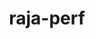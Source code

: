 ---
title: "raja-perf"
layout: cache
categories: [package, develop]
meta: {"compilers": ["gcc@13.2.0"], "num_specs": 3, "num_specs_by_stack": {"radiuss": 3, "root": 3}, "oss": ["ubuntu24.04"], "platforms": ["linux"], "stacks": ["radiuss", "root"], "targets": ["x86_64_v3"], "versions": ["2024.07.0"]}
spec_details: [{"compiler": "gcc@13.2.0", "hash": "glbgp32ljbh7qlstcxc4zbtedaw2zhvq", "os": "ubuntu24.04", "platform": "linux", "size": "-", "stacks": ["radiuss", "root"], "target": "x86_64_v3", "variants": ["build_system=cmake", "build_type=Release", "~caliper", "commit=6e81aa58af244a13755a694bfdc7bc301139a244", "~cuda", "generator=make", "~ipo", "~lowopttest", "~mpi", "~omptarget", "~omptask", "~openmp", "~rocm", "~shared", "~sycl", "tests=basic"], "versions": ["2024.07.0"]}, {"compiler": "gcc@13.2.0", "hash": "ivthd4t6llqiqvohcs6gdnt3yiriq7oa", "os": "ubuntu24.04", "platform": "linux", "size": "-", "stacks": ["radiuss", "root"], "target": "x86_64_v3", "variants": ["build_system=cmake", "build_type=Release", "~caliper", "commit=6e81aa58af244a13755a694bfdc7bc301139a244", "~cuda", "generator=make", "~ipo", "~lowopttest", "~mpi", "~omptarget", "~omptask", "~openmp", "~rocm", "~shared", "~sycl", "tests=basic"], "versions": ["2024.07.0"]}, {"compiler": "gcc@13.2.0", "hash": "qhhixq2i62sohrhhtrvplo7b2vm7y5wr", "os": "ubuntu24.04", "platform": "linux", "size": "-", "stacks": ["radiuss", "root"], "target": "x86_64_v3", "variants": ["build_system=cmake", "build_type=Release", "~caliper", "commit=6e81aa58af244a13755a694bfdc7bc301139a244", "~cuda", "generator=make", "~ipo", "~lowopttest", "~mpi", "~omptarget", "~omptask", "~openmp", "~rocm", "~shared", "~sycl", "tests=basic"], "versions": ["2024.07.0"]}]
---